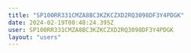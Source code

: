 ```yaml
---
title: "SP100RR331CMZA8BC3KZKCZXD2RQ3098DF3Y4PDGK"
date: 2024-02-19T08:48:24.395Z
user: SP100RR331CMZA8BC3KZKCZXD2RQ3098DF3Y4PDGK
layout: "users"
---
```

    